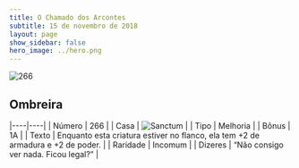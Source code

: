 ```yaml
---
title: O Chamado dos Arcontes
subtitle: 15 de novembro de 2018
layout: page
show_sidebar: false
hero_image: ../hero.png
---
```


![266](https://cdn.keyforgegame.com/media/card_front/pt/341_266_F6GMMXCFJ9PC_pt.png)

## Ombreira

|----|----|
| Número | 266 |
| Casa | ![Sanctum](https://archonarcana.com/images/thumb/c/c7/Sanctum.png/22px-Sanctum.png "Santuário") |
| Tipo | Melhoria |
| Bônus | 1A |
| Texto | Enquanto esta criatura estiver no flanco, ela tem +2 de armadura  e +2 de poder. |
| Raridade | Incomum |
| Dizeres | “Não consigo ver nada. Ficou legal?” |
